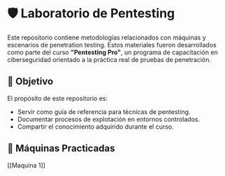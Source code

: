 # 🛡️ Laboratorio de Pentesting  

Este repositorio contiene metodologías relacionados con máquinas y escenarios de penetration testing. Estos materiales fueron desarrollados como parte del curso **"Pentesting Pro"**, un programa de capacitación en ciberseguridad orientado a la práctica real de pruebas de penetración.
## 🎯 Objetivo
El propósito de este repositorio es:
- Servir como guía de referencia para técnicas de pentesting.
- Documentar procesos de explotación en entornos controlados.
- Compartir el conocimiento adquirido durante el curso.
## 🔗 Máquinas Practicadas
[[Maquina 1]]
